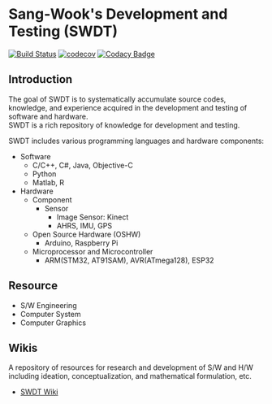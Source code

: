 # Sang-Wook's Development and Testing (SWDT)

[![Build Status](https://travis-ci.org/sangwook236/SWDT.svg?branch=master)](https://travis-ci.org/sangwook236/SWDT)
[![codecov](https://codecov.io/gh/sangwook236/SWDT/branch/master/graph/badge.svg)](https://codecov.io/gh/sangwook236/SWDT)
[![Codacy Badge](https://api.codacy.com/project/badge/Grade/1bfeed75ed55438b806c337ee88206d2)](https://www.codacy.com/app/sangwook236/SWDT?utm_source=github.com&amp;utm_medium=referral&amp;utm_content=sangwook236/SWDT&amp;utm_campaign=Badge_Grade)

## Introduction

The goal of SWDT is to systematically accumulate source codes, knowledge, and experience acquired in the development and testing of software and hardware. <br />
SWDT is a rich repository of knowledge for development and testing.

SWDT includes various programming languages and hardware components:
- Software
  - C/C++, C#, Java, Objective-C
  - Python
  - Matlab, R
- Hardware
  - Component
    - Sensor
      - Image Sensor: Kinect
      - AHRS, IMU, GPS
  - Open Source Hardware (OSHW)
    - Arduino, Raspberry Pi
  - Microprocessor and Microcontroller
    - ARM(STM32, AT91SAM), AVR(ATmega128), ESP32

## Resource

* S/W Engineering
* Computer System
* Computer Graphics

## Wikis

A repository of resources for research and development of S/W and H/W including ideation, conceptualization, and mathematical formulation, etc.
- [SWDT Wiki](https://github.com/sangwook236/SWDT/wiki/Home)

